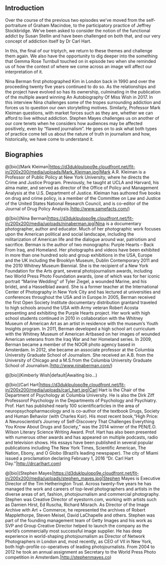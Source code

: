 ## Introduction

Over the course of the previous two episodes we’ve moved from the self-portraiture of Graham Macindoe, to the participatory practice of Jeffrey Stockbridge. We’ve been asked to consider the notion of the functional addict by Susan Stellin and have been challenged on both that, and our very concept of addiction itself by Dr Carl Hart.
 
In this, the final of our triptych, we return to these themes and challenge them again. We also have the opportunity to dig deeper into the something that Gemma Rose Turnbull touched on in episode two when she reminded us of how the context of where we come across an image will affect our interpretation of it.
 
Nina Berman first photographed Kim in London back in 1990 and over the proceeding twenty five years continued to do so. As the relationships and the project have evolved so has its ownership, culminating in the publication of the multiple award winning An Autobiography Of Miss Wish in 2017. In this interview Nina challenges some of the tropes surrounding addiction and forces us to question our own storytelling motives. Similarly, Professor Mark Kleiman questions, with market forces such as they are, whether we can afford to live without addiction.  Stephen Mayes challenges us on another of our core tenets when he considers how audiences may be affected positively, even by “flawed journalism”. He goes on to ask what both types of practice come tell us about the nature of truth in journalism and how, historically, we have come to understand it.

## Biographies

@[bio](Mark Kleiman|https://d3duklpulopo9e.cloudfront.net/fit-in/200x200/media/uploads/Mark_Kleiman.jpg|Mark A.R. Kleiman is a Professor of Public Policy at New York University, where he directs the Crime and Justice Program. Previously, he taught at UCLA and Harvard, his alma mater, and served as director of the Office of Policy and Management Analysis at the U.S. Department of Justice. Kleiman has authored five books on drug and crime policy, is a member of the Committee on Law and Justice of the United States National Research Council, and is co-editor of the Journal of Drug Policy Analysis.|http://www.samefacts.com/)

@[bio](Nina Berman|https://d3duklpulopo9e.cloudfront.net/fit-in/200x200/media/uploads/ninaberman.jpg|Nina is a documentary photographer, author and educator. Much of her photographic work focuses upon the American political and social landscape, including the militarization of American life and the dialogue around war, patriotism and sacrifice. Berman is the author of two monographs: Purple Hearts – Back From Iraq, and Homeland. Her photographs and videos have been exhibited in more than one hundred solo and group exhibitions in the USA, Europe and the UK including the Brooklyn Museum, Dublin Contemporary 2011 and the 2010 Whitney Museum Biennial. She is the recipient of a New York Foundation for the Arts grant, several photojournalism awards, including two World Press Photo Foundation awards, (one of which was for her iconic portrait “Marine Wedding” of Tyler Ziegel, a wounded Marine, and his bride), and a Hasselblad award. She is a former teacher at the International Center of Photography in New York City and has lectured at universities and conferences throughout the USA and in Europe.In 2005, Berman received the first Open Society Institute documentary distribution grantand traveled to high schools around the USA with Army veteran Robert Acosta presenting and exhibiting the Purple Hearts project. Her work with high school students continued in 2010 in collaboration with the Whitney Museum of American Art as an artist in residence with the museum’s Youth Insights program. In 2011, Berman developed a high school art curriculum with the Whitney Museum of American Artbased on her images of wounded American veterans from the Iraq War and her Homeland series. In 2009, Berman became a member of the NOOR photo agency based in Amsterdam. In 2012, she became an associate professor at the Columbia University Graduate School of Journalism. She received an A.B. from the University of Chicago and a M.S.from the Columbia University Graduate School of Journalism.|http://www.ninaberman.com/)

@[bio](Kimberly Wish|default|Awaiting bio...)

@[bio](Carl Hart|https://d3duklpulopo9e.cloudfront.net/fit-in/200x200/media/uploads/carl_hart.jpg|Carl Hart is the Chair of the Department of Psychology at Columbia University. He is also the Dirk Ziff Professorof Psychology in the Departments of Psychology and Psychiatry. Prof. Hart has published nearly 100 scientificarticles in the area of neuropsychopharmacology and is co-author of the textbook Drugs, Society and Human Behavior (with Charles Ksir). His most recent book,“High Price: A Neuroscientist’s Journey of Self-Discovery That Challenges Everything You Know About Drugs and Society,” was the 2014 winner of the PEN/E.O. Wilson Literary Science Writing Award. Prof. Hart has also been presented with numerous other awards and has appeared on multiple podcasts, radio and television shows. His essays have been published in several popular publications including The New York Times, Scientific American, The Nation, Ebony, and O Globo (Brazil’s leading newspaper). The city of Miami issued a proclamation declaring February 1, 2016 “Dr. Carl Hart Day.”|http://drcarlhart.com)

@[bio](Stephen Mayes|https://d3duklpulopo9e.cloudfront.net/fit-in/200x200/media/uploads/stephen_mayes.jpg|Stephen Mayes is Executive Director of the Tim Hetherington Trust.  Across twenty-five years he has managed the work and careers of top-level photographers and artists in the diverse areas of art, fashion, photojournalism and commercial photography.  Stephen was Creative Director of eyestorm.com, working with artists such as Damien Hirst, Ed Ruscha, Richard Misrach. As Director of the Image Archive with Art + Commerce, he represented the archives of Robert Mapplethorpe, Steven Meisel, David LaChapelle and others. Stephen was part of the founding management team of Getty Images and his work as SVP and Group Creative Director helped to launch the company as the world’s commercially most successful image supplier. He has deep experience in world-shaping photojournalism as Director of Network Photographers in London and, most recently, as CEO of VII in New York, both high-profile co-operatives of leading photojournalists. From 2004 to 2012 he took an annual assignment as Secretary to the World Press Photo competition in Amsterdam.|http://stephenmayes.co)
